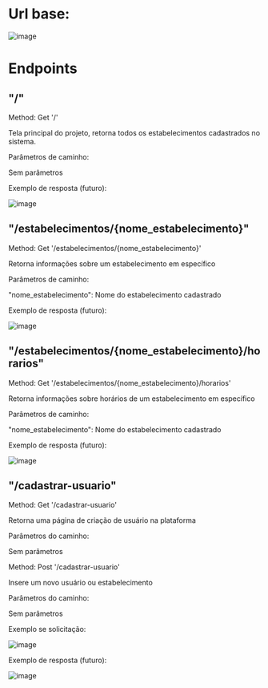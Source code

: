 # Url base:  

![image](https://github.com/p3dru/projeto_integrador_I/assets/61830482/c34a6a07-5425-4d0b-af40-065caecb6ae0)

# Endpoints
## "/"

Method: Get '/'

Tela principal do projeto, retorna todos os estabelecimentos cadastrados no sistema.

Parâmetros de caminho:

Sem parâmetros

Exemplo de resposta (futuro):

![image](https://github.com/p3dru/projeto_integrador_I/assets/61830482/3415d4f9-e985-4501-80b8-8f96838cbb60)

## "/estabelecimentos/{nome_estabelecimento}"

Method: Get '/estabelecimentos/{nome_estabelecimento}'

Retorna informações sobre um estabelecimento em específico

Parâmetros de caminho:

"nome_estabelecimento": Nome do estabelecimento cadastrado

Exemplo de resposta (futuro):

![image](https://github.com/p3dru/projeto_integrador_I/assets/61830482/b388f40d-bb27-4201-afdb-e8c8c59f0665)


## "/estabelecimentos/{nome_estabelecimento}/horarios"

Method: Get '/estabelecimentos/{nome_estabelecimento}/horarios'

Retorna informações sobre horários de um estabelecimento em específico

Parâmetros de caminho:

"nome_estabelecimento": Nome do estabelecimento cadastrado

Exemplo de resposta (futuro):

![image](https://github.com/p3dru/projeto_integrador_I/assets/61830482/30dae370-adfc-4c1d-808d-010d3c6176a5)

## "/cadastrar-usuario"

Method: Get '/cadastrar-usuario'

Retorna uma página de criação de usuário na plataforma

Parâmetros do caminho:

Sem parâmetros

Method: Post '/cadastrar-usuario'

Insere um novo usuário ou estabelecimento

Parâmetros do caminho:

Sem parâmetros

Exemplo se solicitação:

![image](https://github.com/p3dru/projeto_integrador_I/assets/61830482/ad1561de-1219-4a87-8470-db6d2f0d125b)

Exemplo de resposta (futuro):

![image](https://github.com/p3dru/projeto_integrador_I/assets/61830482/4ed45c78-27ac-48c0-98e2-e50477ecf2b4)
